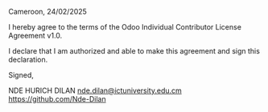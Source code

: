 Cameroon, 24/02/2025

I hereby agree to the terms of the Odoo Individual Contributor License
Agreement v1.0.

I declare that I am authorized and able to make this agreement and sign this
declaration.

Signed,

NDE HURICH DILAN nde.dilan@ictuniversity.edu.cm https://github.com/Nde-Dilan